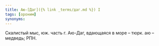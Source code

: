 ```yaml
---
title: Аю-[Даг]({% link _terms/даг.md %}) I
tags: [ороним]
synonyms:
---
```


Скалистый мыс, юж. часть г. Аю-Даг, вдающаяся в море – тюрк. аю – медведь; РПН.
